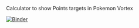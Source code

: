 Calculator to show Points targets in Pokemon Vortex

[![Binder](https://mybinder.org/badge_logo.svg)](https://mybinder.org/v2/gh/LW337/VortexExpCalc)
